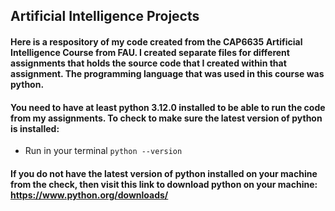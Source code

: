## Artificial Intelligence Projects
#### Here is a respository of my code created from the CAP6635 Artificial Intelligence Course from FAU. I created separate files for different assignments that holds the source code that I created within that assignment. The programming language that was used in this course was python. 

#### You need to have at least python 3.12.0 installed to be able to run the code from my assignments. To check to make sure the latest version of python is installed:

- Run in your terminal `python --version`

#### If you do not have the latest version of python installed on your machine from the check, then visit this link to download python on your machine: https://www.python.org/downloads/













